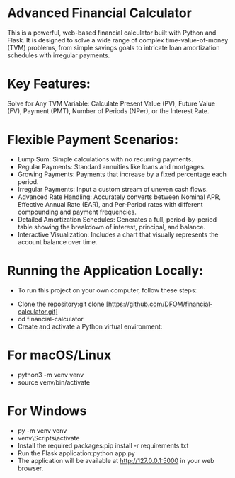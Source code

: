 # Advanced Financial Calculator

This is a powerful, web-based financial calculator built with Python and Flask. It is designed to solve a wide range of complex time-value-of-money (TVM) problems, from simple savings goals to intricate loan amortization schedules with irregular payments.

# Key Features:
Solve for Any TVM Variable: Calculate Present Value (PV), Future Value (FV), Payment (PMT), Number of Periods (NPer), or the Interest Rate.
 # Flexible Payment Scenarios:
- Lump Sum: Simple calculations with no recurring payments.
- Regular Payments: Standard annuities like loans and mortgages.
- Growing Payments: Payments that increase by a fixed percentage each period.
- Irregular Payments: Input a custom stream of uneven cash flows.
- Advanced Rate Handling: Accurately converts between Nominal APR, Effective Annual Rate (EAR), and Per-Period rates with different compounding and payment frequencies.
- Detailed Amortization Schedules: Generates a full, period-by-period table showing the breakdown of interest, principal, and balance.
- Interactive Visualization: Includes a chart that visually represents the account balance over time.

# Running the Application Locally:
* To run this project on your own computer, follow these steps:
- Clone the repository:git clone [https://github.com/DFOM/financial-calculator.git]
- cd financial-calculator
- Create and activate a Python virtual environment: 

# For macOS/Linux
- python3 -m venv venv
- source venv/bin/activate

# For Windows
- py -m venv venv
- venv\Scripts\activate
- Install the required packages:pip install -r requirements.txt
- Run the Flask application:python app.py
- The application will be available at http://127.0.0.1:5000 in your web browser.